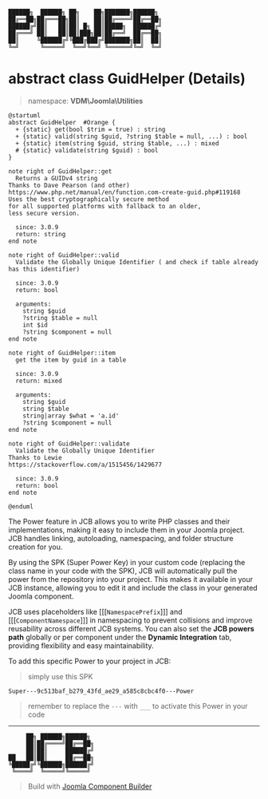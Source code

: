 ```
██████╗  ██████╗ ██╗    ██╗███████╗██████╗
██╔══██╗██╔═══██╗██║    ██║██╔════╝██╔══██╗
██████╔╝██║   ██║██║ █╗ ██║█████╗  ██████╔╝
██╔═══╝ ██║   ██║██║███╗██║██╔══╝  ██╔══██╗
██║     ╚██████╔╝╚███╔███╔╝███████╗██║  ██║
╚═╝      ╚═════╝  ╚══╝╚══╝ ╚══════╝╚═╝  ╚═╝
```
# abstract class GuidHelper (Details)
> namespace: **VDM\Joomla\Utilities**

```uml
@startuml
abstract GuidHelper  #Orange {
  + {static} get(bool $trim = true) : string
  + {static} valid(string $guid, ?string $table = null, ...) : bool
  + {static} item(string $guid, string $table, ...) : mixed
  # {static} validate(string $guid) : bool
}

note right of GuidHelper::get
  Returns a GUIDv4 string
Thanks to Dave Pearson (and other)
https://www.php.net/manual/en/function.com-create-guid.php#119168
Uses the best cryptographically secure method
for all supported platforms with fallback to an older,
less secure version.

  since: 3.0.9
  return: string
end note

note right of GuidHelper::valid
  Validate the Globally Unique Identifier ( and check if table already has this identifier)

  since: 3.0.9
  return: bool
  
  arguments:
    string $guid
    ?string $table = null
    int $id
    ?string $component = null
end note

note right of GuidHelper::item
  get the item by guid in a table

  since: 3.0.9
  return: mixed
  
  arguments:
    string $guid
    string $table
    string|array $what = 'a.id'
    ?string $component = null
end note

note right of GuidHelper::validate
  Validate the Globally Unique Identifier
Thanks to Lewie
https://stackoverflow.com/a/1515456/1429677

  since: 3.0.9
  return: bool
end note
 
@enduml
```

The Power feature in JCB allows you to write PHP classes and their implementations, making it easy to include them in your Joomla project. JCB handles linking, autoloading, namespacing, and folder structure creation for you.

By using the SPK (Super Power Key) in your custom code (replacing the class name in your code with the SPK), JCB will automatically pull the power from the repository into your project. This makes it available in your JCB instance, allowing you to edit it and include the class in your generated Joomla component.

JCB uses placeholders like [[[`NamespacePrefix`]]] and [[[`ComponentNamespace`]]] in namespacing to prevent collisions and improve reusability across different JCB systems. You can also set the **JCB powers path** globally or per component under the **Dynamic Integration** tab, providing flexibility and easy maintainability.

To add this specific Power to your project in JCB:

> simply use this SPK
```
Super---9c513baf_b279_43fd_ae29_a585c8cbc4f0---Power
```
> remember to replace the `---` with `___` to activate this Power in your code

---
```
     ██╗ ██████╗██████╗
     ██║██╔════╝██╔══██╗
     ██║██║     ██████╔╝
██   ██║██║     ██╔══██╗
╚█████╔╝╚██████╗██████╔╝
 ╚════╝  ╚═════╝╚═════╝
```
> Build with [Joomla Component Builder](https://git.vdm.dev/joomla/Component-Builder)

